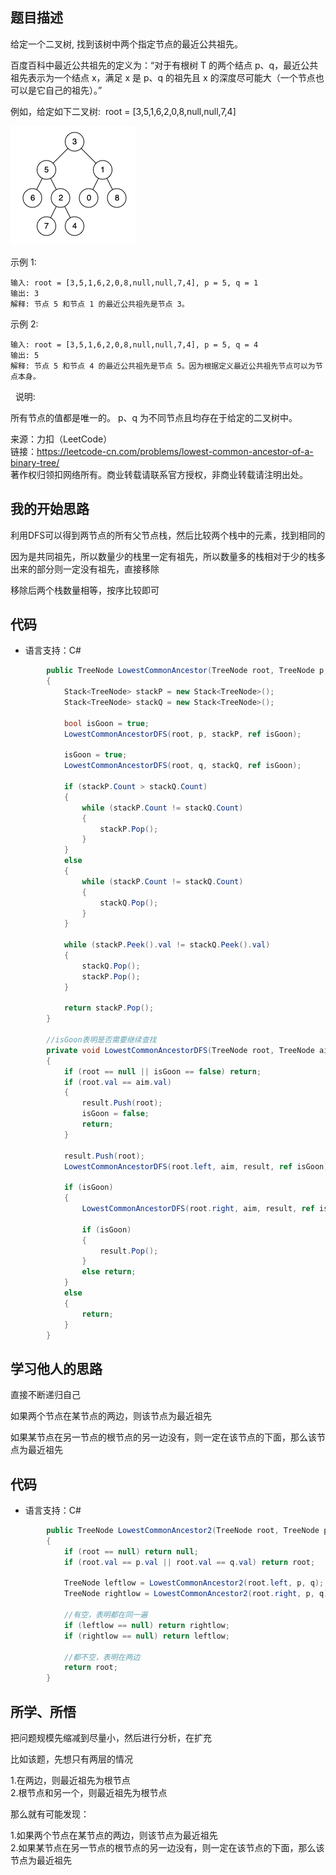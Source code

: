 ## 题目描述

给定一个二叉树, 找到该树中两个指定节点的最近公共祖先。

百度百科中最近公共祖先的定义为：“对于有根树 T 的两个结点 p、q，最近公共祖先表示为一个结点 x，满足 x 是 p、q 的祖先且 x 的深度尽可能大（一个节点也可以是它自己的祖先）。”

例如，给定如下二叉树:  root = [3,5,1,6,2,0,8,null,null,7,4]

![binarytree.png](https://github.com/zwtop6/LeetCode-Learning/blob/master/Images/binarytree.png)

示例 1:
```
输入: root = [3,5,1,6,2,0,8,null,null,7,4], p = 5, q = 1
输出: 3
解释: 节点 5 和节点 1 的最近公共祖先是节点 3。
```

示例 2:
```
输入: root = [3,5,1,6,2,0,8,null,null,7,4], p = 5, q = 4
输出: 5
解释: 节点 5 和节点 4 的最近公共祖先是节点 5。因为根据定义最近公共祖先节点可以为节点本身。
```
 
说明:

所有节点的值都是唯一的。
p、q 为不同节点且均存在于给定的二叉树中。

来源：力扣（LeetCode）  
链接：https://leetcode-cn.com/problems/lowest-common-ancestor-of-a-binary-tree/  
著作权归领扣网络所有。商业转载请联系官方授权，非商业转载请注明出处。

## 我的开始思路

利用DFS可以得到两节点的所有父节点栈，然后比较两个栈中的元素，找到相同的

因为是共同祖先，所以数量少的栈里一定有祖先，所以数量多的栈相对于少的栈多出来的部分则一定没有祖先，直接移除

移除后两个栈数量相等，按序比较即可

## 代码

- 语言支持：C#

```C#
        public TreeNode LowestCommonAncestor(TreeNode root, TreeNode p, TreeNode q)
        {
            Stack<TreeNode> stackP = new Stack<TreeNode>();
            Stack<TreeNode> stackQ = new Stack<TreeNode>();

            bool isGoon = true;
            LowestCommonAncestorDFS(root, p, stackP, ref isGoon);

            isGoon = true;
            LowestCommonAncestorDFS(root, q, stackQ, ref isGoon);

            if (stackP.Count > stackQ.Count)
            {
                while (stackP.Count != stackQ.Count)
                {
                    stackP.Pop();
                }
            }
            else
            {
                while (stackP.Count != stackQ.Count)
                {
                    stackQ.Pop();
                }
            }

            while (stackP.Peek().val != stackQ.Peek().val)
            {
                stackQ.Pop();
                stackP.Pop();
            }

            return stackP.Pop();
        }
        
        //isGoon表明是否需要继续查找
        private void LowestCommonAncestorDFS(TreeNode root, TreeNode aim, Stack<TreeNode> result, ref bool isGoon)
        {
            if (root == null || isGoon == false) return;
            if (root.val == aim.val)
            {
                result.Push(root);
                isGoon = false;
                return;
            }

            result.Push(root);
            LowestCommonAncestorDFS(root.left, aim, result, ref isGoon);

            if (isGoon)
            {
                LowestCommonAncestorDFS(root.right, aim, result, ref isGoon);

                if (isGoon)
                {
                    result.Pop();
                }
                else return;
            }
            else
            {
                return;
            }
        }
```

## 学习他人的思路

直接不断递归自己

如果两个节点在某节点的两边，则该节点为最近祖先

如果某节点在另一节点的根节点的另一边没有，则一定在该节点的下面，那么该节点为最近祖先

## 代码

- 语言支持：C#

```C#
        public TreeNode LowestCommonAncestor2(TreeNode root, TreeNode p, TreeNode q)
        {
            if (root == null) return null;
            if (root.val == p.val || root.val == q.val) return root;

            TreeNode leftlow = LowestCommonAncestor2(root.left, p, q);
            TreeNode rightlow = LowestCommonAncestor2(root.right, p, q);
            
            //有空，表明都在同一遍
            if (leftlow == null) return rightlow;
            if (rightlow == null) return leftlow;
            
            //都不空，表明在两边
            return root;
        }
```

## 所学、所悟

把问题规模先缩减到尽量小，然后进行分析，在扩充

比如该题，先想只有两层的情况

1.在两边，则最近祖先为根节点  
2.根节点和另一个，则最近祖先为根节点  

那么就有可能发现：

1.如果两个节点在某节点的两边，则该节点为最近祖先  
2.如果某节点在另一节点的根节点的另一边没有，则一定在该节点的下面，那么该节点为最近祖先
